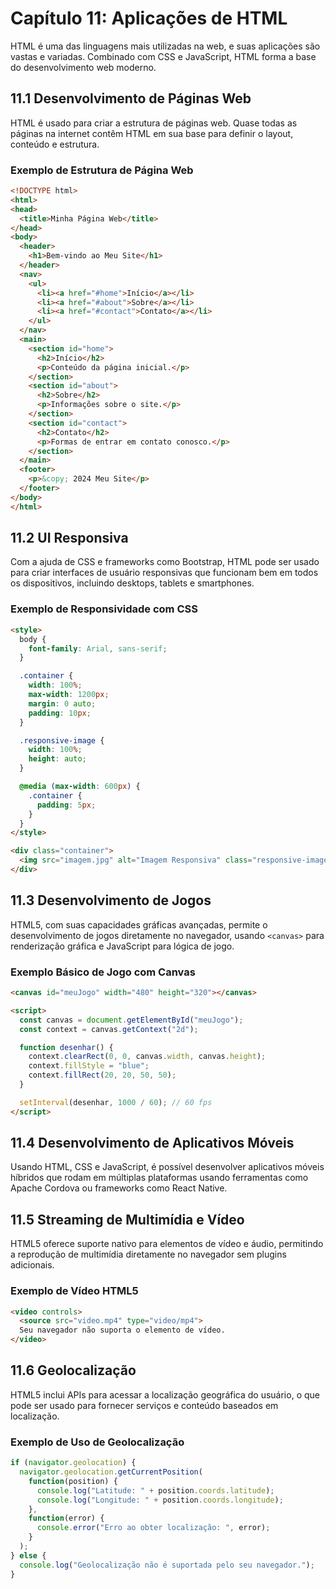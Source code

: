 
# Capítulo 11: Aplicações de HTML

HTML é uma das linguagens mais utilizadas na web, e suas aplicações são vastas e variadas. Combinado com CSS e JavaScript, HTML forma a base do desenvolvimento web moderno.

## 11.1 Desenvolvimento de Páginas Web

HTML é usado para criar a estrutura de páginas web. Quase todas as páginas na internet contêm HTML em sua base para definir o layout, conteúdo e estrutura.

### Exemplo de Estrutura de Página Web

```html
<!DOCTYPE html>
<html>
<head>
  <title>Minha Página Web</title>
</head>
<body>
  <header>
    <h1>Bem-vindo ao Meu Site</h1>
  </header>
  <nav>
    <ul>
      <li><a href="#home">Início</a></li>
      <li><a href="#about">Sobre</a></li>
      <li><a href="#contact">Contato</a></li>
    </ul>
  </nav>
  <main>
    <section id="home">
      <h2>Início</h2>
      <p>Conteúdo da página inicial.</p>
    </section>
    <section id="about">
      <h2>Sobre</h2>
      <p>Informações sobre o site.</p>
    </section>
    <section id="contact">
      <h2>Contato</h2>
      <p>Formas de entrar em contato conosco.</p>
    </section>
  </main>
  <footer>
    <p>&copy; 2024 Meu Site</p>
  </footer>
</body>
</html>
```

## 11.2 UI Responsiva

Com a ajuda de CSS e frameworks como Bootstrap, HTML pode ser usado para criar interfaces de usuário responsivas que funcionam bem em todos os dispositivos, incluindo desktops, tablets e smartphones.

### Exemplo de Responsividade com CSS

```html
<style>
  body {
    font-family: Arial, sans-serif;
  }

  .container {
    width: 100%;
    max-width: 1200px;
    margin: 0 auto;
    padding: 10px;
  }

  .responsive-image {
    width: 100%;
    height: auto;
  }

  @media (max-width: 600px) {
    .container {
      padding: 5px;
    }
  }
</style>

<div class="container">
  <img src="imagem.jpg" alt="Imagem Responsiva" class="responsive-image">
</div>
```

## 11.3 Desenvolvimento de Jogos

HTML5, com suas capacidades gráficas avançadas, permite o desenvolvimento de jogos diretamente no navegador, usando `<canvas>` para renderização gráfica e JavaScript para lógica de jogo.

### Exemplo Básico de Jogo com Canvas

```html
<canvas id="meuJogo" width="480" height="320"></canvas>

<script>
  const canvas = document.getElementById("meuJogo");
  const context = canvas.getContext("2d");

  function desenhar() {
    context.clearRect(0, 0, canvas.width, canvas.height);
    context.fillStyle = "blue";
    context.fillRect(20, 20, 50, 50);
  }

  setInterval(desenhar, 1000 / 60); // 60 fps
</script>
```

## 11.4 Desenvolvimento de Aplicativos Móveis

Usando HTML, CSS e JavaScript, é possível desenvolver aplicativos móveis híbridos que rodam em múltiplas plataformas usando ferramentas como Apache Cordova ou frameworks como React Native.

## 11.5 Streaming de Multimídia e Vídeo

HTML5 oferece suporte nativo para elementos de vídeo e áudio, permitindo a reprodução de multimídia diretamente no navegador sem plugins adicionais.

### Exemplo de Vídeo HTML5

```html
<video controls>
  <source src="video.mp4" type="video/mp4">
  Seu navegador não suporta o elemento de vídeo.
</video>
```

## 11.6 Geolocalização

HTML5 inclui APIs para acessar a localização geográfica do usuário, o que pode ser usado para fornecer serviços e conteúdo baseados em localização.

### Exemplo de Uso de Geolocalização

```javascript
if (navigator.geolocation) {
  navigator.geolocation.getCurrentPosition(
    function(position) {
      console.log("Latitude: " + position.coords.latitude);
      console.log("Longitude: " + position.coords.longitude);
    },
    function(error) {
      console.error("Erro ao obter localização: ", error);
    }
  );
} else {
  console.log("Geolocalização não é suportada pelo seu navegador.");
}
```
